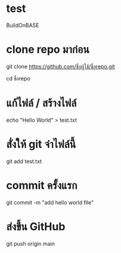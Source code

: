 # test
BuildOnBASE

# clone repo มาก่อน
git clone https://github.com/ชื่อผู้ใช้/ชื่อrepo.git

cd ชื่อrepo

# แก้ไฟล์ / สร้างไฟล์
echo "Hello World" > test.txt

# สั่งให้ git จำไฟล์นี้
git add test.txt

# commit ครั้งแรก
git commit -m "add hello world file"

# ส่งขึ้น GitHub
git push origin main
